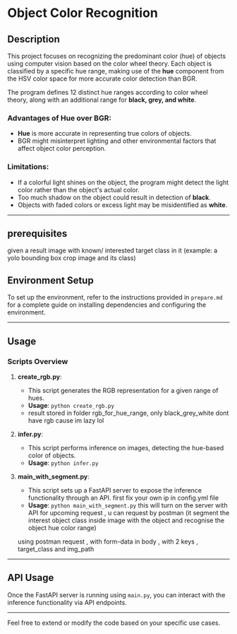 # Object Color Recognition

## Description
This project focuses on recognizing the predominant color (hue) of objects using computer vision based on the color wheel theory. Each object is classified by a specific hue range, making use of the **hue** component from the HSV color space for more accurate color detection than BGR. 

The program defines 12 distinct hue ranges according to color wheel theory, along with an additional range for **black, grey, and white**.

### Advantages of Hue over BGR:
- **Hue** is more accurate in representing true colors of objects.
- BGR might misinterpret lighting and other environmental factors that affect object color perception.

### Limitations:
- If a colorful light shines on the object, the program might detect the light color rather than the object's actual color.
- Too much shadow on the object could result in detection of **black**.
- Objects with faded colors or excess light may be misidentified as **white**.

---

## prerequisites 
given a result image with known/ interested target class in it (example: a yolo bounding box crop image and its class)


## Environment Setup

To set up the environment, refer to the instructions provided in `prepare.md` for a complete guide on installing dependencies and configuring the environment.

---

## Usage

### Scripts Overview

1. **create_rgb.py**:
   - This script generates the RGB representation for a given range of hues.
   - **Usage**: `python create_rgb.py`
   - result stored in folder rgb_for_hue_range, only black_grey_white dont have rgb cause im lazy lol

2. **infer.py**:
   - This script performs inference on images, detecting the hue-based color of objects.
   - **Usage**: `python infer.py`

3. **main_with_segment.py**:
   - This script sets up a FastAPI server to expose the inference functionality through an API.
   first fix your own ip in config.yml file
   - **Usage**: `python main_with_segment.py`
   this will turn on the server with API for upcoming request , u can request by postman 
   (it segment the interest object class inside image with the object and recognise the object hue color range)
   
   using postman request , with form-data in body , with 2 keys , target_class and img_path
---

## API Usage

Once the FastAPI server is running using `main.py`, you can interact with the inference functionality via API endpoints.

---

Feel free to extend or modify the code based on your specific use cases.
